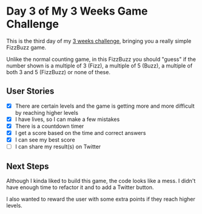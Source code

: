 # Day 3 of My 3 Weeks Game Challenge

This is the third day of my [3 weeks challenge](https://github.com/zsoltime/game-challenge), bringing you a really simple FizzBuzz game.

Unlike the normal counting game, in this FizzBuzz you should "guess" if the number shown is a multiple of 3 (Fizz), a multiple of 5 (Buzz), a multiple of both 3 and 5 (FizzBuzz) or none of these.

## User Stories

- [x] There are certain levels and the game is getting more and more difficult by reaching higher levels
- [x] I have lives, so I can make a few mistakes
- [x] There is a countdown timer
- [x] I get a score based on the time and correct answers
- [x] I can see my best score
- [ ] I can share my result(s) on Twitter

## Next Steps

Although I kinda liked to build this game, the code looks like a mess. I didn't have enough time to refactor it and to add a Twitter button.

I also wanted to reward the user with some extra points if they reach higher levels.
